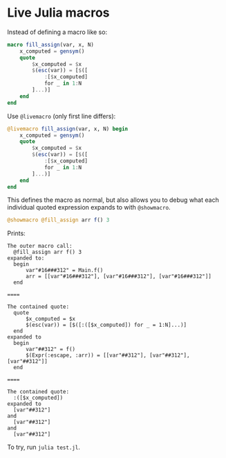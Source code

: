 # Live Julia macros

Instead of defining a macro like so:
```julia
macro fill_assign(var, x, N)
    x_computed = gensym()
    quote
        $x_computed = $x
        $(esc(var)) = [$([
            :[$x_computed]
            for _ in 1:N
        ]...)]
    end
end
```

Use `@livemacro` (only first line differs):

```julia
@livemacro fill_assign(var, x, N) begin
    x_computed = gensym()
    quote
        $x_computed = $x
        $(esc(var)) = [$([
            :[$x_computed]
            for _ in 1:N
        ]...)]
    end
end
```

This defines the macro as normal, but also allows you to debug what each individual quoted expression expands to with `@showmacro`.

```julia
@showmacro @fill_assign arr f() 3
```

Prints:
```
The outer macro call:
  @fill_assign arr f() 3
expanded to:
  begin
      var"#16###312" = Main.f()
      arr = [[var"#16###312"], [var"#16###312"], [var"#16###312"]]
  end

====

The contained quote:
  quote
      $x_computed = $x
      $(esc(var)) = [$([:([$x_computed]) for _ = 1:N]...)]
  end
expanded to
  begin
      var"##312" = f()
      $(Expr(:escape, :arr)) = [[var"##312"], [var"##312"], [var"##312"]]
  end

====

The contained quote:
  :([$x_computed])
expanded to
  [var"##312"]
and
  [var"##312"]
and
  [var"##312"]
```

To try, run `julia test.jl`.